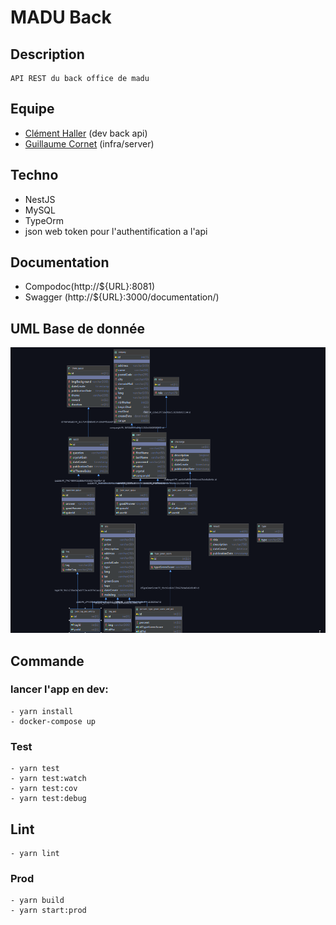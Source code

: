 # MADU Back


## Description
    API REST du back office de madu
    
## Equipe
* [Clément Haller](https://github.com/Telmalk) (dev back api)
* [Guillaume Cornet](https://github.com/vinicel) (infra/server)

## Techno
* NestJS
* MySQL
* TypeOrm
* json web token pour l'authentification a l'api


## Documentation
* Compodoc(http://${URL}:8081)
* Swagger (http://${URL}:3000/documentation/)

## UML Base de donnée
![Schema Base de donnée](./asset/maduBdd2.png)

## Commande
### lancer l'app en dev:
    - yarn install
    - docker-compose up
### Test
    - yarn test
    - yarn test:watch
    - yarn test:cov
    - yarn test:debug
    
## Lint
    - yarn lint
### Prod
    - yarn build
    - yarn start:prod
